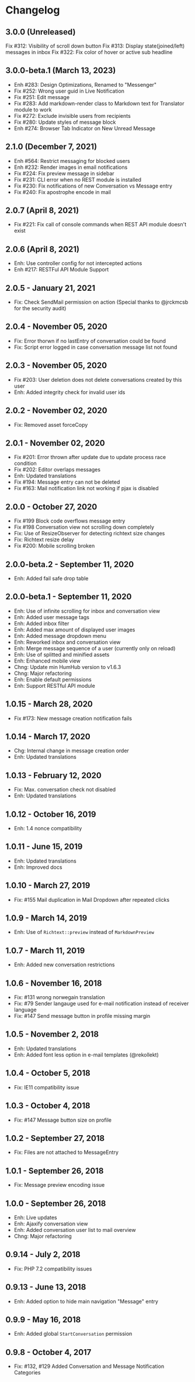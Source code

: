 Changelog
=========

3.0.0  (Unreleased)
-------------------
Fix #312: Visibility of scroll down button
Fix #313: Display state(joined/left) messages in inbox
Fix #322: Fix color of hover or active sub headline


3.0.0-beta.1  (March 13, 2023)
------------------------------
- Enh #283: Design Optimizations, Renamed to "Messenger"
- Fix #252: Wrong user guid in Live Notification
- Fix #251: Edit message
- Fix #283: Add markdown-render class to Markdown text for Translator module to work
- Fix #272: Exclude invisible users from recipients
- Fix #280: Update styles of message block
- Enh #274: Browser Tab Indicator on New Unread Message 

2.1.0  (December 7, 2021)
-------------------------
- Enh #564: Restrict messaging for blocked users
- Enh #232: Render images in email notifications
- Fix #224: Fix preview message in sidebar
- Fix #231: CLI error when no REST module is installed
- Fix #230: Fix notifications of new Conversation vs Message entry
- Fix #240: Fix apostrophe encode in mail

2.0.7  (April 8, 2021)
----------------------
- Fix #221: Fix call of console commands when REST API module doesn't exist

2.0.6  (April 8, 2021)
----------------------
- Enh: Use controller config for not intercepted actions
- Enh #217: RESTFul API Module Support 

2.0.5 - January 21, 2021
------------------------
- Fix: Check SendMail permission on action (Special thanks to @jrckmcsb for the security audit)

2.0.4 - November 05, 2020
-----------------------
- Fix: Error thorwn if no lastEntry of conversation could be found
- Fix: Script error logged in case conversation message list not found

2.0.3 - November 05, 2020
-----------------------
- Fix #203: User deletion does not delete conversations created by this user
- Enh: Added integrity check for invalid user ids

2.0.2 - November 02, 2020
-----------------------
- Fix: Removed asset forceCopy

2.0.1 - November 02, 2020
-----------------------
- Fix #201: Error thrown after update due to update process race condition
- Fix #202: Editor overlaps messages
- Enh: Updated translations
- Fix #194: Message entry can not be deleted
- Fix #163: Mail notification link not working if pjax is disabled

2.0.0 - October 27, 2020
-----------------------
- Fix #199 Block code overflows message entry
- Fix #198 Conversation view not scrolling down completely
- Fix: Use of ResizeObserver for detecting richtext size changes
- Fix: Richtext resize delay
- Fix #200: Mobile scrolling broken

2.0.0-beta.2 - September 11, 2020
-----------------------
- Enh: Added fail safe drop table

2.0.0-beta.1 - September 11, 2020
-----------------------
- Enh: Use of infinite scrolling for inbox and conversation view
- Enh: Added user message tags
- Enh: Added inbox filter
- Enh: Added max amount of displayed user images
- Enh: Added message dropdown menu
- Enh: Reworked inbox and conversation view
- Enh: Merge message sequence of a user (currently only on reload)
- Enh: Use of splitted and minified assets
- Enh: Enhanced mobile view
- Chng: Update min HumHub version to v1.6.3
- Chng: Major refactoring
- Enh: Enable default permissions
- Enh: Support RESTful API module

1.0.15 - March 28, 2020
-----------------------
- Fix #173: New message creation notification fails 


1.0.14 - March 17, 2020
-----------------------
- Chg: Internal change in message creation order
- Enh: Updated translations


1.0.13 - February 12, 2020
-----------------------
- Fix: Max. conversation check not disabled
- Enh: Updated translations


1.0.12 - October 16, 2019
-----------------------
- Enh: 1.4 nonce compatibility


1.0.11 - June 15, 2019
-----------------------
- Enh: Updated translations
- Enh: Improved docs


1.0.10 - March 27, 2019
-----------------------
- Fix: #155 Mail duplication in Mail Dropdown after repeated clicks


1.0.9 - March 14, 2019
-----------------------
- Enh: Use of `Richtext::preview` instead of `MarkdownPreview`


1.0.7 - March 11, 2019
-----------------------
- Enh: Added new conversation restrictions


1.0.6 - November 16, 2018
-----------------------
- Fix: #131 wrong norwegain translation
- Fix: #79 Sender langauge used for e-mail notification instead of receiver language
- Fix: #147 Send message button in profile missing margin


1.0.5 - November 2, 2018
-----------------------
- Enh: Updated translations
- Enh: Added font less option in e-mail templates (@rekollekt)


1.0.4 - October 5, 2018
-----------------------
- Fix: IE11 compatibility issue


1.0.3 - October 4, 2018
-----------------------
- Fix: #147 Message button size on profile


1.0.2 - September 27, 2018
-----------------------
- Fix: Files are not attached to MessageEntry


1.0.1 - September 26, 2018
-----------------------
- Fix: Message preview encoding issue


1.0.0 - September 26, 2018
-----------------------
- Enh: Live updates
- Enh: Ajaxify conversation view
- Enh: Added conversation user list to mail overview
- Chng: Major refactoring


0.9.14 - July 2, 2018
-----------------------
- Fix: PHP 7.2 compatibility issues


0.9.13 - June 13, 2018
----------------------
- Enh: Added option to hide main navigation "Message" entry


0.9.9 - May 16, 2018
----------------------
- Enh: Added global `StartConversation` permission


0.9.8 - October 4, 2017
----------------------
- Fix: #132, #129 Added Conversation and Message Notification Categories
